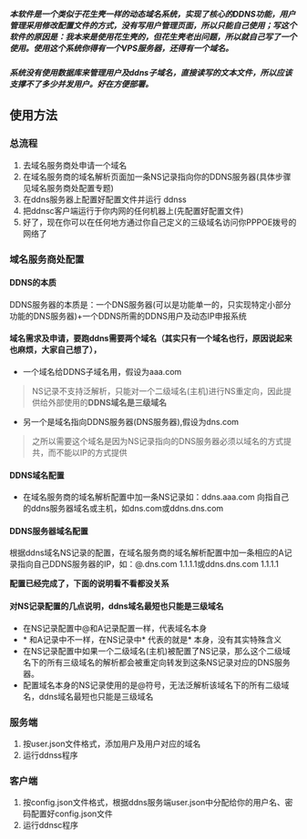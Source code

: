 ##### 本软件是一个类似于花生壳一样的动态域名系统，实现了核心的DDNS功能，用户管理采用修改配置文件的方式，没有写用户管理页面，所以只能自己使用；写这个软件的原因是：我本来是使用花生壳的，但花生壳老出问题，所以就自己写了一个使用。使用这个系统你得有一个VPS服务器，还得有一个域名。

##### 系统没有使用数据库来管理用户及ddns子域名，直接读写的文本文件，所以应该支撑不了多少并发用户。好在方便部署。
## 使用方法
### 总流程
1. 去域名服务商处申请一个域名
2. 在域名服务商的域名解析页面加一条NS记录指向你的DDNS服务器(具体步骤见域名服务商处配置专题)
3. 在ddns服务器上配置好配置文件并运行 ddnss
4. 把ddnsc客户端运行于你内网的任何机器上(先配置好配置文件)
5. 好了，现在你可以在任何地方通过你自己定义的三级域名访问你PPPOE拨号的网络了

### 域名服务商处配置
#### DDNS的本质
DDNS服务器的本质是：一个DNS服务器(可以是功能单一的，只实现特定小部分功能的DNS服务器)+一个DDNS所需的DDNS用户及动态IP申报系统
#### 域名需求及申请，要跑ddns需要两个域名（其实只有一个域名也行，原因说起来也麻烦，大家自己想了），
+ 一个域名给DDNS子域名用，假设为aaa.com
>NS记录不支持泛解析，只能对一个二级域名(主机)进行NS重定向，因此提供给外部使用的**DDNS域名是三级域名**

+ 另一个是域名指向DDNS服务器(DNS服务器),假设为dns.com
>之所以需要这个域名是因为NS记录指向的DNS服务器必须以域名的方式提共，而不能以IP的方式提供

#### DDNS域名配置
+ 在域名服务商的域名解析配置中加一条NS记录如：ddns.aaa.com 向指自己的ddns服务器域名或主机，如dns.com或ddns.dns.com

#### DDNS服务器域名配置

根据ddns域名NS记录的配置，在域名服务商的域名解析配置中加一条相应的A记录指向自己DDNS服务器的IP，如：@.dns.com 1.1.1.1或ddns.dns.com 1.1.1.1

**配置已经完成了，下面的说明看不看都没关系**
#### 对NS记录配置的几点说明，ddns域名最短也只能是三级域名
+ 在NS记录配置中@和A记录配置一样，代表域名本身
+ \* 和A记录中不一样，在NS记录中\* 代表的就是\* 本身，没有其实特殊含义
+ 在NS记录配置中如果一个二级域名(主机)被配置了NS记录，那么这个二级域名下的所有三级域名的解析都会被重定向转发到这条NS记录对应的DNS服务器。
+ 配置域名本身的NS记录使用的是@符号，无法泛解析该域名下的所有二级域名，ddns域名最短也只能是三级域名

### 服务端
1. 按user.json文件格式，添加用户及用户对应的域名
2. 运行ddnss程序

### 客户端
1. 按config.json文件格式，根据ddns服务端user.json中分配给你的用户名、密码配置好config.json文件
2. 运行ddnsc程序
